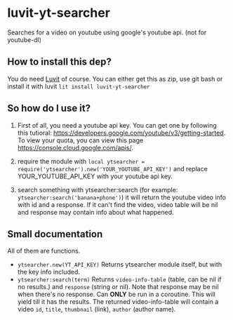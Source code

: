 # luvit-yt-searcher
Searches for a video on youtube using google's youtube api. (not for youtube-dl)

## How to install this dep?
You do need [Luvit](https://luvit.io/) of course.
You can either get this as zip, use git bash or install it with luvit `lit install luvit-yt-searcher`

## So how do I use it?
1. First of all, you need a youtube api key. You can get one by following this tutioral: https://developers.google.com/youtube/v3/getting-started. To view your quota, you can view this page https://console.cloud.google.com/apis/.

2. require the module with `local ytsearcher = require('ytsearcher').new('YOUR_YOUTUBE_API_KEY')` and replace YOUR_YOUTUBE_API_KEY with your youtube api key.

3. search something with ytsearcher:search (for example: `ytsearcher:search('banana+phone')`) it will return the youtube video info with id and a response. If it can't find the video, video table will be nil and response may contain info about what happened.

## Small documentation

All of them are functions.

* `ytsearcher.new(YT_API_KEY)` Returns ytsearcher module itself, but with the key info included.
* `ytsearcher:search(term)` Returns `video-info-table` (table, can be nil if no results.) and `response` (string or nil). Note that response may be nil when there's no response. Can __ONLY__ be run in a coroutine. This will yield till it has the results. The returned video-info-table will contain a video `id`, `title`, `thumbnail` (link), `author` (author name).

